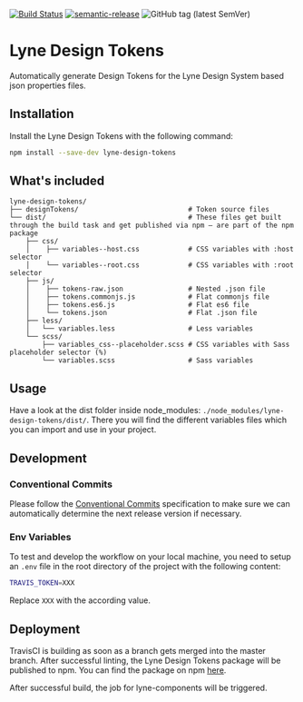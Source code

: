 [![Build Status](https://travis-ci.com/lyne-design-system/lyne-design-tokens.svg?branch=master)](https://travis-ci.com/lyne-design-system/lyne-design-tokens) [![semantic-release](https://img.shields.io/badge/%20%20%F0%9F%93%A6%F0%9F%9A%80-semantic--release-e10079.svg)](https://github.com/semantic-release/semantic-release) ![GitHub tag (latest SemVer)](https://img.shields.io/github/v/tag/lyne-design-system/lyne-design-tokens?label=release)

# Lyne Design Tokens

Automatically generate Design Tokens for the Lyne Design System based json properties files.

## Installation

Install the Lyne Design Tokens with the following command:
```bash
npm install --save-dev lyne-design-tokens
```
## What's included
```
lyne-design-tokens/
├── designTokens/                           # Token source files
└── dist/                                   # These files get built through the build task and get published via npm — are part of the npm package
    ├── css/
    │    ├── variables--host.css            # CSS variables with :host selector
    │    └── variables--root.css            # CSS variables with :root selector
    ├── js/
    │    ├── tokens-raw.json                # Nested .json file
    │    ├── tokens.commonjs.js             # Flat commonjs file
    │    ├── tokens.es6.js                  # Flat es6 file
    │    └── tokens.json                    # Flat .json file
    ├── less/                            
    │   └── variables.less                  # Less variables
    └── scss/                            
        ├── variables_css--placeholder.scss # CSS variables with Sass placeholder selector (%)
        └── variables.scss                  # Sass variables
```

## Usage

Have a look at the dist folder inside node_modules: `./node_modules/lyne-design-tokens/dist/`. There you will find the different variables files which you can import and use in your project.

## Development

### Conventional Commits

Please follow the [Conventional Commits](https://www.conventionalcommits.org/en/v1.0.0/) specification to make sure we can automatically determine the next release version if necessary.

### Env Variables

To test and develop the workflow on your local machine, you need to setup an `.env` file in the root directory of the project with the following content:
```bash
TRAVIS_TOKEN=XXX
```

Replace `XXX` with the according value.

## Deployment

TravisCI is building as soon as a branch gets merged into the master branch. After successful linting, the Lyne Design Tokens package will be published to npm. You can find the package on npm [here](https://www.npmjs.com/package/lyne-design-tokens).

After successful build, the job for lyne-components will be triggered.
